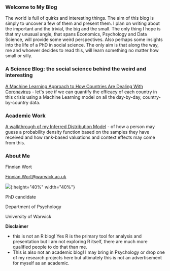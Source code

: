 
### Welcome to My Blog

The world is full of quirks and interesting things. The aim of this blog is simply to uncover a few of them and present them. I plan on writing about the important and the trivial, the big and the small. The only thing I hope is that my unusual angle, that spans Economics, Psychology and Data Science, will provide some weird perspectives. Also perhaps some insights into the life of a PhD in social science. The only aim is that along the way, me and whoever decides to read this, will learn something no matter how small or silly.  

### A Science Blog: the social science behind the weird and interesting 

[A Machine Learning Approach to How Countries Are Dealing With Coronavirus](COVID_model.md) - let's see if we can quantify the efficacy of each country in this crisis using a Machine Learning model on all the day-by-day, country-by-country data. 

### Academic Work

[A walkthrough of my Inferred Distribution Model](IBDm_md.md) - of how a person may guess a probability density function based on the samples they have received and how rank-based valuations and context effects may come from this.

### About Me

Finnian Wort

Finnian.Wort@warwick.ac.uk

![](image0.jpeg){:height="40%" width="40%"}

PhD candidate

Department of Psychology

University of Warwick

**Disclaimer**
- this is not an R blog! Yes R is the primary tool for analysis and presentation but I am not exploring R itself, there are much more qualified people to do that than me.
- This is also not an academic blog! I may bring in Psychology or drop one of my research projects here but ultimately this is not an advertisement for myself as an academic. 

